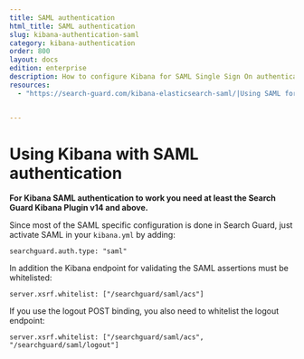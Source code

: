 ```yaml
---
title: SAML authentication
html_title: SAML authentication
slug: kibana-authentication-saml
category: kibana-authentication
order: 800
layout: docs
edition: enterprise
description: How to configure Kibana for SAML Single Sign On authentication.
resources:
  - "https://search-guard.com/kibana-elasticsearch-saml/|Using SAML for Kibana Single Sign-On (blogpost)"


---
```

<!---
Copryight 2016-2017 floragunn GmbH
-->

# Using Kibana with SAML authentication

**For Kibana SAML authentication to work you need at least the Search Guard Kibana Plugin v14 and above.**

Since most of the SAML specific configuration is done in Search Guard, just activate SAML in your `kibana.yml` by adding:

```
searchguard.auth.type: "saml"
```

In addition the Kibana endpoint for validating the SAML assertions must be whitelisted:

```
server.xsrf.whitelist: ["/searchguard/saml/acs"]
```

If you use the logout POST binding, you also need to whitelist the logout endpoint:

```
server.xsrf.whitelist: ["/searchguard/saml/acs", "/searchguard/saml/logout"]
```
